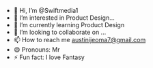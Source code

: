- 👋 Hi, I’m @Swiftmedia1
- 👀 I’m interested in Product Design...
- 🌱 I’m currently learning Product Design
- 💞️ I’m looking to collaborate on ...
- 📫 How to reach me austinijeoma7@gmail.com
- 😄 Pronouns: Mr
- ⚡ Fun fact: I love Fantasy

<!---
Swiftmedia1/Swiftmedia1 is a ✨ special ✨ repository because its `README.md` (this file) appears on your GitHub profile.
You can click the Preview link to take a look at your changes.
--->
